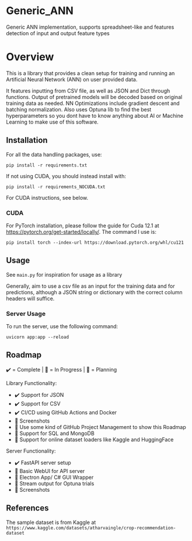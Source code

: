 # Generic_ANN

Generic ANN implementation, supports spreadsheet-like and features detection of input and output feature types

# Overview
This is a library that provides a clean setup for training and running an Artificial Neural Network (ANN) on user provided data.

It features inputting from CSV file, as well as JSON and Dict through functions. Output of pretrained models will be decoded based on original training data as needed.
NN Optimizations include gradient descent and batching normalization. Also uses Optuna lib to find the best hyperparameters so you dont have to know anything about AI or Machine Learning to make use of this software. 

## Installation

For all the data handling packages, use:
```
pip install -r requirements.txt
```

If not using CUDA, you should instead install with:
```
pip install -r requirements_NOCUDA.txt
```
For CUDA instructions, see below.

### CUDA
For PyTorch installation, please follow the guide for Cuda 12.1 at https://pytorch.org/get-started/locally/.
The command I use is: 
```
pip install torch --index-url https://download.pytorch.org/whl/cu121
```

## Usage
See `main.py` for inspiration for usage as a library

Generally, aim to use a csv file as an input for the training data and for predictions, although a JSON string or dictionary with the correct column headers will suffice. 

### Server Usage

To run the server, use the following command:
```
uvicorn app:app --reload
```

## Roadmap
✔️ = Complete | 🔄 = In Progress | 📝 = Planning

Library Functionality:
- ✔️ Support for JSON
- ✔️ Support for CSV
- ✔️ CI/CD using GitHub Actions and Docker
- 🔄 Screenshots
- 📝 Use some kind of GitHub Project Management to show this Roadmap
- 📝 Support for SQL and MongoDB
- 📝 Support for online dataset loaders like Kaggle and HuggingFace 

Server Functionality:
- ✔️ FastAPI server setup
- 📝 Basic WebUI for API server
- 📝 Electron App/ C# GUI Wrapper
- 📝 Stream output for Optuna trials
- 🔄 Screenshots

## References
The sample dataset is from Kaggle at `https://www.kaggle.com/datasets/atharvaingle/crop-recommendation-dataset`
